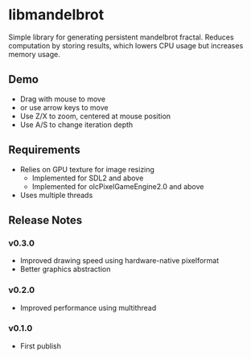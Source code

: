 # libmandelbrot

Simple library for generating persistent mandelbrot fractal. Reduces computation by storing results, which lowers CPU usage but increases memory usage.

## Demo

- Drag with mouse to move
- or use arrow keys to move
- Use Z/X to zoom, centered at mouse position
- Use A/S to change iteration depth

## Requirements

- Relies on GPU texture for image resizing
  - Implemented for SDL2 and above
  - Implemented for olcPixelGameEngine2.0 and above
- Uses multiple threads

## Release Notes

### v0.3.0

- Improved drawing speed using hardware-native pixelformat
- Better graphics abstraction

### v0.2.0

- Improved performance using multithread

### v0.1.0

- First publish